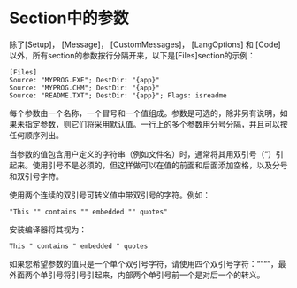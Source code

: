 # Section中的参数

除了[Setup]， [Message]， [CustomMessages]， [LangOptions] 和 [Code]以外，所有section的参数按行分隔开来，以下是[Files]section的示例：

```
[Files]
Source: "MYPROG.EXE"; DestDir: "{app}"
Source: "MYPROG.CHM"; DestDir: "{app}"
Source: "README.TXT"; DestDir: "{app}"; Flags: isreadme
```

每个参数由一个名称，一个冒号和一个值组成。参数是可选的，除非另有说明，如果未指定参数，则它们将采用默认值。一行上的多个参数用分号分隔，并且可以按任何顺序列出。

当参数的值包含用户定义的字符串（例如文件名）时，通常将其用双引号（“）引起来。使用引号不是必须的，但这样做可以在值的前面和后面添加空格，以及分号和双引号字符。

使用两个连续的双引号可转义值中带双引号的字符。例如：

```
"This "" contains "" embedded "" quotes"
```

安装编译器将其视为：

```
This " contains " embedded " quotes
```

如果您希望参数的值只是一个单个双引号字符，请使用四个双引号字符：“”“”，最外面两个单引号将引号引起来，内部两个单引号前一个是对后一个的转义。
